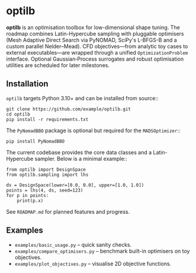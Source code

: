# optilb

**optilb** is an optimisation toolbox for low-dimensional shape tuning.  The
roadmap combines Latin-Hypercube sampling with pluggable optimisers (Mesh
Adaptive Direct Search via PyNOMAD, SciPy's L-BFGS-B and a custom parallel
Nelder–Mead).  CFD objectives—from analytic toy cases to external executables—are
wrapped through a unified `OptimizationProblem` interface.  Optional
Gaussian‑Process surrogates and robust optimisation utilities are scheduled for
later milestones.

## Installation

`optilb` targets Python 3.10+ and can be installed from source::

    git clone https://github.com/example/optilb.git
    cd optilb
    pip install -r requirements.txt

The `PyNomadBBO` package is optional but required for the `MADSOptimizer`::

    pip install PyNomadBBO

The current codebase provides the core data classes and a Latin-Hypercube
sampler.  Below is a minimal example::

    from optilb import DesignSpace
    from optilb.sampling import lhs

    ds = DesignSpace(lower=[0.0, 0.0], upper=[1.0, 1.0])
    points = lhs(4, ds, seed=123)
    for p in points:
        print(p.x)

See `ROADMAP.md` for planned features and progress.

## Examples

- `examples/basic_usage.py` – quick sanity checks.
- `examples/compare_optimisers.py` – benchmark built-in optimisers on toy objectives.
- `examples/plot_objectives.py` – visualise 2D objective functions.
